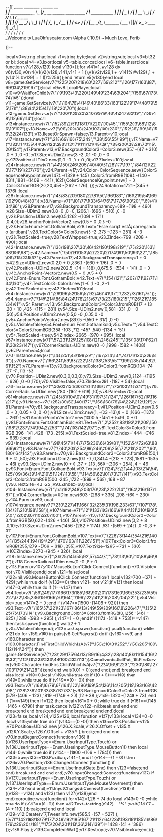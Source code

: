 --[[
 .____                  ________ ___.    _____                           __                
 |    |    __ _______   \_____  \\_ |___/ ____\_ __  ______ ____ _____ _/  |_  ___________ 
 |    |   |  |  \__  \   /   |   \| __ \   __\  |  \/  ___// ___\\__  \\   __\/  _ \_  __ \
 |    |___|  |  // __ \_/    |    \ \_\ \  | |  |  /\___ \\  \___ / __ \|  | (  <_> )  | \/
 |_______ \____/(____  /\_______  /___  /__| |____//____  >\___  >____  /__|  \____/|__|   
         \/          \/         \/    \/                \/     \/     \/                   
          \_Welcome to LuaObfuscator.com   (Alpha 0.10.9) ~  Much Love, Ferib 

]]--

local v0=string.char;local v1=string.byte;local v2=string.sub;local v3=bit32 or bit ;local v4=v3.bxor;local v5=table.concat;local v6=table.insert;local function v7(v128,v129) local v130={};for v141=1, #v128 do v6(v130,v0(v4(v1(v2(v128,v141,v141 + 1 )),v1(v2(v129,1 + (v141% #v129) ,1 + (v141% #v129) + 1 )))%256 ));end return v5(v130);end local v8=game:GetService(v7("\225\207\218\60\227\169\212","\126\177\163\187\69\134\219\167"));local v9=v8.LocalPlayer;local v10=v9:WaitForChild(v7("\19\193\43\220\249\49\234\63\204","\156\67\173\74\165"));local v11=game:GetService(v7("\1\164\76\4\149\40\86\33\163\122\19\174\48\79\55\178","\38\84\215\41\118\220\70"));local v12=game:GetService(v7("\100\1\39\23\240\99\19\48\4\247\83\19","\158\48\118\66\114"));local v13=Instance.new(v7("\152\39\2\51\118\171\220\190\45","\155\203\68\112\86\19\197"));v13.Name=v7("\98\200\38\249\103\109\236","\152\38\189\86\156\32\24\133");v13.ResetOnSpawn=false;v13.Parent=v10;local v17=Instance.new(v7("\218\69\166\75\249","\38\156\55\199"));v17.Name=v7("\132\114\125\44\26\122\253\112\171\111\121\45\29","\35\200\29\28\72\115\20\154");v17.Parent=v13;v17.BackgroundColor3=Color3.new(357 -(47 + 310) ,0 + 0 ,0 -0 );v17.Size=UDim2.new(3 -2 ,0,1 -0 ,0 + 0 );v17.Position=UDim2.new(0,0 -0 ,0 + 0 ,0);v17.ZIndex=100;local v24=Instance.new(v7("\44\150\246\205\140\40\61\28\177\197","\84\121\223\177\191\237\76"));v24.Parent=v17;v24.Color=ColorSequence.new({ColorSequenceKeypoint.new(1474 -(1329 + 145) ,Color3.fromRGB(1094 -(140 + 831) ,1881 -(1409 + 441) ,162)),ColorSequenceKeypoint.new(1 + 0 ,Color3.fromRGB(20,20,458 -(262 + 176) ))});v24.Rotation=1721 -(345 + 1376) ;local v28=Instance.new(v7("\143\83\209\180\22\81\50\196\183","\161\219\54\169\192\90\48\80"));v28.Name=v7("\101\77\1\33\64\76\7\17\76\90\20","\69\41\34\96");v28.Parent=v17;v28.BackgroundTransparency=689 -(198 + 490) ;v28.Size=UDim2.new(0.8 -0 ,0 -0 ,1206.1 -(696 + 510) ,0 -0 );v28.Position=UDim2.new(0.5,1262 -(1091 + 171) ,0.4,0);v28.AnchorPoint=Vector2.new(0.5 + 0 ,0.5 -0 );v28.Font=Enum.Font.GothamBold;v28.Text="Esse script estÃ¡ carregando o (antiban)";v28.TextColor3=Color3.new(3 -2 ,375 -(123 + 251) ,4 -3 );v28.TextScaled=true;v28.TextWrapped=true;v28.ZIndex=799 -(208 + 490) ;local v42=Instance.new(v7("\136\198\207\30\46\42\190\198\219","\75\220\163\183\106\98"));v42.Name=v7("\50\191\153\52\220\12\174\191\50\193\22","\185\98\218\235\87");v42.Parent=v17;v42.BackgroundTransparency=1 + 0 ;v42.Size=UDim2.new(0.2,0 + 0 ,836.1 -(660 + 176) ,0 + 0 );v42.Position=UDim2.new(202.5 -(14 + 188) ,0,675.5 -(534 + 141) ,0 + 0 );v42.AnchorPoint=Vector2.new(0.5 + 0 ,0.5 + 0 );v42.Font=Enum.Font.GothamBold;v42.Text=v7("\154\121","\202\171\92\71\134\190");v42.TextColor3=Color3.new(1 -0 ,1 -0 ,2 -1 );v42.TextScaled=true;v42.ZIndex=101;local v54=Instance.new(v7("\29\196\52\156\5\192\46\141\37","\232\73\161\76"));v54.Name=v7("\149\214\86\84\24\178\218\67\73\23\180\215","\126\219\185\34\61");v54.Parent=v13;v54.BackgroundColor3=Color3.fromRGB(17 + 13 ,20 + 10 ,426 -(115 + 281) );v54.Size=UDim2.new(0,581 -331 ,0 + 0 ,50);v54.Position=UDim2.new(0.5,0 -0 ,0.05,0 -0 );v54.AnchorPoint=Vector2.new(867.5 -(550 + 317) ,0 -0 );v54.Visible=false;v54.Font=Enum.Font.GothamBold;v54.Text="";v54.TextColor3=Color3.fromRGB(358 -103 ,712 -457 ,540 -(134 + 151) );v54.TextScaled=true;v54.ZIndex=2665 -(970 + 695) ;local v67=Instance.new(v7("\57\231\125\125\108\121\246\245","\135\108\174\62\18\30\23\147"));v67.CornerRadius=UDim.new(0 -0 ,1998 -(582 + 1408) );v67.Parent=v54;local v70=Instance.new(v7("\144\251\43\198\29","\167\214\137\74\171\120\206\83"));v70.Name=v7("\166\241\59\83\222\181\138\253\55","\199\235\144\82\61\152");v70.Parent=v13;v70.BackgroundColor3=Color3.fromRGB(104 -74 ,37 -7 ,113 -83 );v70.Position=UDim2.new(0.3,0,0.3,0);v70.Size=UDim2.new(0,2124 -(1195 + 629) ,0 -0 ,170);v70.Visible=false;v70.ZIndex=291 -(187 + 54) ;local v78=Instance.new(v7("\50\63\154\36\21\24\188\57","\75\103\118\217"));v78.CornerRadius=UDim.new(780 -(162 + 618) ,10);v78.Parent=v70;local v81=Instance.new(v7("\243\81\104\0\149\31\197\81\124","\126\167\52\16\116\217"));v81.Name=v7("\252\39\52\140\177","\156\168\78\64\224\212\121");v81.Parent=v70;v81.BackgroundTransparency=1;v81.Position=UDim2.new(0.5,0 + 0 ,0.05 + 0 ,0 -0 );v81.Size=UDim2.new(1, -(33 -13),0 + 0 ,1666 -(1373 + 263) );v81.AnchorPoint=Vector2.new(1000.5 -(451 + 549) ,0 + 0 );v81.Font=Enum.Font.GothamBold;v81.Text=v7("\2\252\183\193\21\209\150\198\2\237\174\194\2\253","\174\103\142\197");v81.TextColor3=Color3.fromRGB(396 -141 ,428 -173 ,255);v81.TextScaled=true;v81.ZIndex=1444 -(746 + 638) ;local v93=Instance.new(v7("\98\45\71\44\7\75\236\66\39\81","\152\54\72\63\88\69\62"));v93.Name=v7("\240\209\254\89\246\209\250\72\219\202","\60\180\164\142");v93.Parent=v70;v93.BackgroundColor3=Color3.fromRGB(50,19 + 31 ,50);v93.Position=UDim2.new(0.1 -0 ,0,341.4 -(218 + 123) ,1581 -(1535 + 46) );v93.Size=UDim2.new(0 + 0 ,37 + 213 ,560 -(306 + 254) ,4 + 46 );v93.Font=Enum.Font.GothamBold;v93.Text=v7("\124\75\21\44\103\214\54\125\109\36\29\14\219\51\124\113\56","\114\56\62\101\73\71\141");v93.TextColor3=Color3.fromRGB(500 -245 ,1722 -(899 + 568) ,168 + 87 );v93.TextSize=43 -25 ;v93.ZIndex=60;local v104=Instance.new(v7("\141\192\248\203\170\231\222\214","\164\216\137\187"));v104.CornerRadius=UDim.new(603 -(268 + 335) ,298 -(60 + 230) );v104.Parent=v93;local v107=Instance.new(v7("\230\227\41\166\132\235\31\198\233\63","\107\178\134\81\210\198\158"));v107.Name=v7("\12\1\133\193\166\61\44\151\210\190\55\0","\202\88\110\226\166");v107.Parent=v13;v107.BackgroundColor3=Color3.fromRGB(50,622 -(426 + 146) ,50);v107.Position=UDim2.new(0,2 + 8 ,0,10);v107.Size=UDim2.new(1456 -(282 + 1174) ,931 -(569 + 242) ,0 -0 ,3 + 37 );v107.Font=Enum.Font.GothamBold;v107.Text=v7("\226\13\144\254\216\140\41\135\244\194\194\29","\170\163\111\226\151");v107.TextColor3=Color3.fromRGB(255,1279 -(706 + 318) ,255);v107.TextSize=1265 -(721 + 530) ;v107.ZIndex=2270 -(945 + 326) ;local v118=Instance.new(v7("\36\25\145\55\92\57\44\3","\73\113\80\210\88\46\87"));v118.CornerRadius=UDim.new(0 -0 ,8 + 0 );v118.Parent=v107;v107.MouseButton1Click:Connect(function() v70.Visible= not v70.Visible;end);local v121=false;local v122=nil;v93.MouseButton1Click:Connect(function() local v132=700 -(271 + 429) ;while true do if (v132==0) then v121= not v121;if v121 then local v147=0;while true do if (1==v147) then v54.Text=v7("\59\249\177\166\173\185\168\90\201\173\160\169\253\239\59\227\172\185\236\159\166\20\164","\199\122\141\216\208\204\221");v54.Visible=true;v147=2 + 0 ;end if (v147==(1500 -(1408 + 92))) then v93.Text=v7("\165\57\221\23\167\186\13\249\59\209\160\8\226\47","\135\225\76\173\114");v93.BackgroundColor3=Color3.fromRGB(0,1256 -(461 + 625) ,1288 -(993 + 295) );v147=1 + 0 ;end if ((1173 -(418 + 753))==v147) then task.spawn(function() wait(2 + 1 );v54.Visible=false;end);v122=task.spawn(function() pcall(function() while v121 do for v159,v160 in pairs(v8:GetPlayers()) do if ((v160~=v9) and v160.Character and v160.Character:FindFirstChildWhichIsA(v7("\153\210\31\252","\150\205\189\112\144\24"))) then game:GetService(v7("\23\129\175\64\13\139\16\4\32\128\140\88\11\154\16\23\32","\112\69\228\223\44\100\232\113")).GameEvents.SellPet_RE:FireServer(v160.Character:FindFirstChildWhichIsA(v7("\224\16\8\223","\230\180\127\103\179\214\28")));end end wait(0.01 + 0 );end end);end);break;end end else local v148=0;local v149;while true do if ((0 + 0)==v148) then v149=0;while true do if (v149==(0 + 0)) then v93.Text=v7("\168\16\79\67\164\122\196\169\54\126\114\205\119\193\168\42\98","\128\236\101\63\38\132\33");v93.BackgroundColor3=Color3.fromRGB(579 -(406 + 123) ,1819 -(1749 + 20) ,12 + 38 );v149=1323 -(1249 + 73) ;end if (1==v149) then if v122 then local v161=0 + 0 ;while true do if (v161==(1145 -(466 + 679))) then task.cancel(v122);v122=nil;break;end end end break;end end break;end end end break;end end end);local v123=false;local v124,v125,v126;local function v127(v133) local v134=0 -0 ;local v135;while true do if (v134==(0 -0)) then v135=v133.Position-v125 ;v70.Position=UDim2.new(v126.X.Scale,v126.X.Offset + v135.X ,v126.Y.Scale,v126.Y.Offset + v135.Y );break;end end end v70.InputBegan:Connect(function(v136) if ((v136.UserInputType==Enum.UserInputType.Touch) or (v136.UserInputType==Enum.UserInputType.MouseButton1)) then local v144=0;while true do if (v144==(1900 -(106 + 1794))) then v123=true;v125=v136.Position;v144=1;end if (v144==(1 + 0)) then v126=v70.Position;v136.Changed:Connect(function() if (v136.UserInputState==Enum.UserInputState.End) then v123=false;end end);break;end end end end);v70.InputChanged:Connect(function(v137) if ((v137.UserInputType==Enum.UserInputType.Touch) or (v137.UserInputType==Enum.UserInputType.MouseMovement)) then v124=v137;end end);v11.InputChanged:Connect(function(v138) if ((v138==v124) and v123) then v127(v138);end end);coroutine.wrap(function() for v142=1,26 + 74  do local v143=0 -0 ;while true do if (v143==(0 -0)) then v42.Text=tostring(v142)   .. "%" ;wait(114.07 -(4 + 110) );break;end end end local v139=v12:Create(v17,TweenInfo.new(585.5 -(57 + 527) ),{[v7("\142\168\18\79\177\249\192\185\167\21\112\164\234\193\191\185\16\86\179\229\204\181","\175\204\201\113\36\214\139")]=1428 -(41 + 1386) });v139:Play();v139.Completed:Wait();v17:Destroy();v70.Visible=true;end)();
